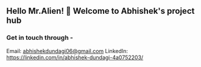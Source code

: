 ## Hello Mr.Alien! 👋 Welcome to Abhishek's project hub

### Get in touch through -
 
 Email: abhishekdundagi06@gmail.com
 LinkedIn: https://linkedin.com/in/abhishek-dundagi-4a0752203/
